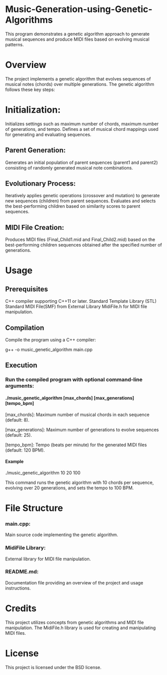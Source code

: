 # Music-Generation-using-Genetic-Algorithms

This program demonstrates a genetic algorithm approach to generate musical sequences and produce MIDI files based on evolving musical patterns.

# Overview

The project implements a genetic algorithm that evolves sequences of musical notes (chords) over multiple generations. The genetic algorithm follows these key steps:

# Initialization:
Initializes settings such as maximum number of chords, maximum number of generations, and tempo.
Defines a set of musical chord mappings used for generating and evaluating sequences.
## Parent Generation:
Generates an initial population of parent sequences (parent1 and parent2) consisting of randomly generated musical note combinations.
## Evolutionary Process:
Iteratively applies genetic operations (crossover and mutation) to generate new sequences (children) from parent sequences.
Evaluates and selects the best-performing children based on similarity scores to parent sequences.
## MIDI File Creation:
Produces MIDI files (Final_Child1.mid and Final_Child2.mid) based on the best-performing children sequences obtained after the specified number of generations.
# Usage

## Prerequisites

C++ compiler supporting C++11 or later.
Standard Template Library (STL) 
Standard MIDI File(SMF) from 
External Library MidiFile.h for MIDI file manipulation.

## Compilation
Compile the program using a C++ compiler:

g++ -o music_genetic_algorithm main.cpp

## Execution

### Run the compiled program with optional command-line arguments:
 #### ./music_genetic_algorithm [max_chords] [max_generations] [tempo_bpm]
 
 [max_chords]: Maximum number of musical chords in each sequence (default: 8).
 
 [max_generations]: Maximum number of generations to evolve sequences (default: 25).
 
 [tempo_bpm]: Tempo (beats per minute) for the generated MIDI files (default: 120 BPM).
 
 #### Example
 ./music_genetic_algorithm 10 20 100
  
  This command runs the genetic algorithm with 10 chords per sequence, evolving over 20 generations,   and sets the tempo to 100 BPM.

# File Structure

### main.cpp: 
 Main source code implementing the genetic algorithm.
 
### MidiFile Library: 
 External library for MIDI file manipulation.
### README.md: 
 Documentation file providing an overview of the project and usage instructions.
# Credits
 This project utilizes concepts from genetic algorithms and MIDI file manipulation.
 The MidiFile.h library is used for creating and manipulating MIDI files.
# License

This project is licensed under the BSD license.
